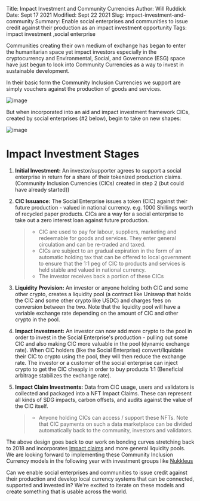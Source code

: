Title: Impact Investment and Community Currencies
Author: Will Ruddick
Date: Sept 17 2021
Modified: Sept 22 2021
Slug: impact-investment-and-community
Summary: Enable social enterprises and communities to issue credit against their production as an impact investment opportunity
Tags: impact investment ,social enterprise

Communities creating their own medium of exchange has began to enter the
humanitarian space yet impact investors especially in the cryptocurrency
and Environmental, Social, and Governance (ESG) space have just begun to
look into Community Currencies as a way to invest in sustainable
development.

In their basic form the Community Inclusion Currencies we support are
simply vouchers against the production of goods and services.

![image](images/blog/impact-investment-and-community1.webp)

But when incorporated into an aid and impact investment framework CICs,
created by social enterprises (#2 below), begin to take on new shapes:

![image](images/blog/impact-investment-and-community2.webp)

# Impact Investment Stages

1.  **Initial Investment:** An investor/supporter agrees to support a
    social enterprise in return for a share of their tokenized
    production claims. (Community Inclusion Currencies (CICs) created in
    step 2 (but could have already started))
2.  **CIC Issuance:** The Social Enterprise issues a token (CIC) against
    their future production - valued in national currency. e.g. 1000
    Shillings worth of recycled paper products. CICs are a way for a
    social enterprise to take out a zero interest loan against future
    production.

    > - CIC are used to pay for labour, suppliers, marketing and
    >   redeemable for goods and services. They enter general
    >   circulation and can be re-traded and taxed.
    > - CICs are subject to an gradual expiration in the form of an
    >   automatic holding tax that can be offered to local government
    >   to ensure that the 1:1 peg of CIC to products and services is
    >   held stable and valued in national currency.
    > - The investor receives back a portion of these CICs

3.  **Liquidity Provision:** An investor or anyone holding both CIC and
    some other crypto, creates a liquidity pool (a contract like Uniswap
    that holds the CIC and some other crypto like USDC) and charges fees
    on conversion between the two. Note that the liquidity pool will
    have a variable exchange rate depending on the amount of CIC and
    other crypto in the pool.
4.  **Impact Investment:** An investor can now add more crypto to the
    pool in order to invest in the Social Enterprise's production -
    pulling out some CIC and also making CIC more valuable in the pool
    (dynamic exchange rate). When CIC holders (like the Social
    Enterprise) convert/liquidate their CIC to crypto using the pool,
    they will then reduce the exchange rate. The investor or a customer
    of the social enterprise can inject crypto to get the CIC cheaply in
    order to buy products 1:1 (Beneficial arbitrage stabilizes the
    exchange rate).
5.  **Impact Claim Investments:** Data from CIC usage, users and
    validators is collected and packaged into a NFT Impact Claims. These
    can represent all kinds of SDG impacts, carbon offsets, and audits
    against the value of the CIC itself.

    > - Anyone holding CICs can access / support these NFTs. Note that
    >   CIC payments on such a data marketplace can be divided
    >   automatically back to the community, investors and validators.

The above design goes back to our work on bonding curves stretching back
to 2018 and incorporates [Impact claims](https://www.ixo.world//) and
more general liquidity pools. We are looking forward to implementing
these Community Inclusion Currency models in the following year with
investment groups like [Nukkleus](https://www.nukk.com//)

Can we enable social enterprises and communities to issue credit against
their production and develop local currency systems that can be
connected, supported and invested in? We're excited to iterate on these
models and create something that is usable across the world.
